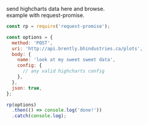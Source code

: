 send highcharts data here and browse.  
example with request-promise.

```javascript
const rp = require('request-promise');

const options = {
  method: 'POST',
  uri: 'http://api.brently.bhindustries.ca/plots',
  body: {
    name: 'look at my sweet sweet data',
    config: {
      // any valid highcharts config
    },
  },
  json: true,
};

rp(options)
  .then(() => console.log('done!'))
  .catch(console.log);
```
